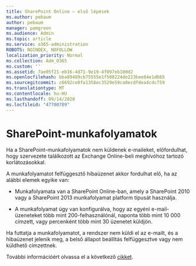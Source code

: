 ```yaml
---
title: SharePoint Online – első lépések
ms.author: pebaum
author: pebaum
manager: pamgreen
ms.audience: Admin
ms.topic: article
ms.service: o365-administration
ROBOTS: NOINDEX, NOFOLLOW
localization_priority: Normal
ms.collection: Adm_O365
ms.custom: ''
ms.assetid: 7ae05f21-eb16-4d71-9e19-4f097eb100d2
ms.openlocfilehash: bba89489cb75555e1f508224de223bee04e1d665
ms.sourcegitcommit: c6692ce0fa1358ec3529e59ca0ecdfdea4cdc759
ms.translationtype: MT
ms.contentlocale: hu-HU
ms.lasthandoff: 09/14/2020
ms.locfileid: "47700709"
---
```

# <a name="workflows-in-sharepoint"></a>SharePoint-munkafolyamatok

Ha a SharePoint-munkafolyamatok nem küldenek e-maileket, előfordulhat, hogy szervezete találkozott az Exchange Online-beli meghívóhoz tartozó korlátozásokkal.

A munkafolyamatot felfüggesztő hibaüzenet akkor fordulhat elő, ha az alábbi elemek egyike van:

- Munkafolyamata van a SharePoint Online-ban, amely a SharePoint 2010 vagy a SharePoint 2013 munkafolyamat platform típusát használja.

- A munkafolyamat úgy van konfigurálva, hogy az egyéni e-mail-üzeneteket több mint 200-felhasználónál, naponta több mint 10 000 címzett, vagy percenként több mint 30 üzenetet küldjön.

Ha futtatja a munkafolyamatot, a rendszer nem küldi el az e-mailt, és a hibaüzenet jelenik meg, a belső állapot beállítás felfüggesztve vagy nem küldhető címzettnek.

További információért olvassa el a következő [cikket](https://docs.microsoft.com/sharepoint/support/workflows/configured-workflow-fails-running).

